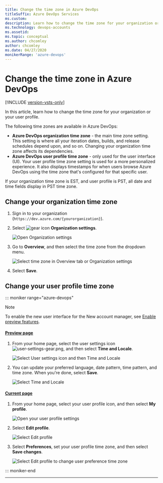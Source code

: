 ```yaml
---
title: Change the time zone in Azure DevOps
titleSuffix: Azure DevOps Services
ms.custom: 
description: Learn how to change the time zone for your organization or for your user profile
ms.technology: devops-accounts
ms.assetid: 
ms.topic: conceptual
ms.author: chcomley
author: chcomley
ms.date: 04/27/2020
monikerRange: 'azure-devops'
---
```


# Change the time zone in Azure DevOps

[!INCLUDE [version-vsts-only](../../includes/version-vsts-only.md)]

In this article, learn how to change the time zone for your organization or your user profile.

The following time zones are available in Azure DevOps:

* **Azure DevOps organization time zone** - the main time zone setting. This setting is where all your iteration dates, builds, and release schedules depend upon, and so on. Changing your organization time zone affects its dependencies.
* **Azure DevOps user profile time zone** - only used for the user interface (UI). Your user profile time zone setting is used for a more personalized experience. It also displays timestamps for when users browse Azure DevOps using the time zone that's configured for that specific user.

If your organization time zone is EST, and user profile is PST, all date and time fields display in PST time zone.

## Change your organization time zone

1.  Sign in to your organization (`https://dev.azure.com/{yourorganization}`).

2.  Select ![gear icon](../../media/icons/gear-icon.png) **Organization settings**.

    ![Open Organization settings](../../media/settings/open-admin-settings-vert.png)

3.  Go to **Overview**, and then select the time zone from the dropdown menu.

    ![Select time zone in Overview tab or Organization settings](media/change-time-zone/organization-time-zone-settings.png)

4.  Select **Save**.

## Change your user profile time zone

::: moniker range="azure-devops"

> [!NOTE]  
> To enable the new user interface for the New account manager, see [Enable preview features](../../project/navigation/preview-features.md).

#### [Preview page](#tab/preview-page)

1.  From your home page, select the user settings icon ![user-settings-gear.png](../../media/icons/user-settings-gear.png), and then select **Time and Locale**.

    ![Select User settings icon and then Time and Locale](media/change-time-zone/user-settings-time-locale.png)

2.  You can update your preferred language, date pattern, time pattern, and time zone. When you're done, select **Save**.

    ![Select Time and Locale](media/change-time-zone/edit-time-locale.png)

#### [Current page](#tab/current-page)

1.  From your home page, select your user profile icon, and then select **My profile**.

    ![Open your user profile settings](../settings/media/open-profile-user-settings.png)

2.  Select **Edit profile**.

    ![Select Edit profile](media/change-time-zone/select-edit-profile.png)

3.  Select **Preferences**, set your user profile time zone, and then select **Save changes**.

    ![Select Edit profile to change user preference time zone](media/change-time-zone/change-user-preferences-time-zone.png)

::: moniker-end

---

